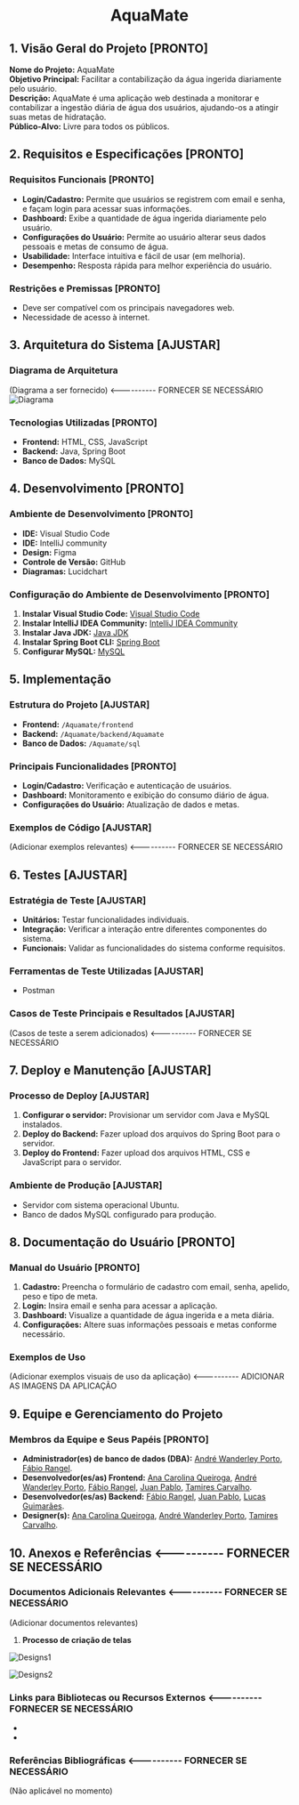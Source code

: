 <h1 align="center">AquaMate</h1>

## 1. Visão Geral do Projeto [PRONTO]

**Nome do Projeto:** AquaMate  
**Objetivo Principal:** Facilitar a contabilização da água ingerida diariamente pelo usuário.  
**Descrição:** AquaMate é uma aplicação web destinada a monitorar e contabilizar a ingestão diária de água dos usuários, ajudando-os a atingir suas metas de hidratação.  
**Público-Alvo:** Livre para todos os públicos.

## 2. Requisitos e Especificações [PRONTO]

### Requisitos Funcionais [PRONTO]

- **Login/Cadastro:** Permite que usuários se registrem com email e senha, e façam login para acessar suas informações.
- **Dashboard:** Exibe a quantidade de água ingerida diariamente pelo usuário.
- **Configurações do Usuário:** Permite ao usuário alterar seus dados pessoais e metas de consumo de água.
- **Usabilidade:** Interface intuitiva e fácil de usar (em melhoria).
- **Desempenho:** Resposta rápida para melhor experiência do usuário.

### Restrições e Premissas [PRONTO]

- Deve ser compatível com os principais navegadores web.
- Necessidade de acesso à internet.

## 3. Arquitetura do Sistema [AJUSTAR]

### Diagrama de Arquitetura
(Diagrama a ser fornecido)          <----------   FORNECER SE NECESSÁRIO
![Diagrama](ReadmeFiles/Diagrama.png)

### Tecnologias Utilizadas [PRONTO]

- **Frontend:** HTML, CSS, JavaScript
- **Backend:** Java, Spring Boot
- **Banco de Dados:** MySQL

## 4. Desenvolvimento [PRONTO]

### Ambiente de Desenvolvimento [PRONTO]

- **IDE:** Visual Studio Code
- **IDE:** IntelliJ community
- **Design:** Figma
- **Controle de Versão:** GitHub
- **Diagramas:** Lucidchart

### Configuração do Ambiente de Desenvolvimento [PRONTO]

1. **Instalar Visual Studio Code:** [Visual Studio Code](https://code.visualstudio.com/)
2. **Instalar IntelliJ IDEA Community:** [IntelliJ IDEA Community](https://www.jetbrains.com/idea/download/)
3. **Instalar Java JDK:** [Java JDK](https://www.oracle.com/java/technologies/javase-jdk11-downloads.html)
4. **Instalar Spring Boot CLI:** [Spring Boot](https://spring.io/tools)
5. **Configurar MySQL:** [MySQL](https://dev.mysql.com/downloads/installer/)

## 5. Implementação

### Estrutura do Projeto [AJUSTAR]

- **Frontend:** `/Aquamate/frontend`
- **Backend:** `/Aquamate/backend/Aquamate`
- **Banco de Dados:** `/Aquamate/sql`

### Principais Funcionalidades [PRONTO]

- **Login/Cadastro:** Verificação e autenticação de usuários.
- **Dashboard:** Monitoramento e exibição do consumo diário de água.
- **Configurações do Usuário:** Atualização de dados e metas.

### Exemplos de Código [AJUSTAR]
(Adicionar exemplos relevantes)                            <----------   FORNECER SE NECESSÁRIO

## 6. Testes [AJUSTAR]

### Estratégia de Teste [AJUSTAR]

- **Unitários:** Testar funcionalidades individuais.
- **Integração:** Verificar a interação entre diferentes componentes do sistema.
- **Funcionais:** Validar as funcionalidades do sistema conforme requisitos.

### Ferramentas de Teste Utilizadas [AJUSTAR]

- Postman

### Casos de Teste Principais e Resultados  [AJUSTAR]
(Casos de teste a serem adicionados)                            <----------   FORNECER SE NECESSÁRIO

## 7. Deploy e Manutenção [AJUSTAR]

### Processo de Deploy [AJUSTAR]

1. **Configurar o servidor:** Provisionar um servidor com Java e MySQL instalados.
2. **Deploy do Backend:** Fazer upload dos arquivos do Spring Boot para o servidor.
3. **Deploy do Frontend:** Fazer upload dos arquivos HTML, CSS e JavaScript para o servidor.

### Ambiente de Produção [AJUSTAR]

- Servidor com sistema operacional Ubuntu.
- Banco de dados MySQL configurado para produção.

## 8. Documentação do Usuário [PRONTO]

### Manual do Usuário [PRONTO]

1. **Cadastro:** Preencha o formulário de cadastro com email, senha, apelido, peso e tipo de meta.
2. **Login:** Insira email e senha para acessar a aplicação.
3. **Dashboard:** Visualize a quantidade de água ingerida e a meta diária.
4. **Configurações:** Altere suas informações pessoais e metas conforme necessário.

### Exemplos de Uso
(Adicionar exemplos visuais de uso da aplicação)         <----------   ADICIONAR AS IMAGENS DA APLICAÇÃO

## 9. Equipe e Gerenciamento do Projeto

### Membros da Equipe e Seus Papéis [PRONTO]

- **Administrador(es) de banco de dados (DBA):** [André Wanderley Porto](https://github.com/Andrewanport), [Fábio Rangel](https://github.com/fabiords07).
- **Desenvolvedor(es/as) Frontend:** [Ana Carolina Queiroga](https://github.com/carolinaqueiroga), [André Wanderley Porto](https://github.com/Andrewanport), [Fábio Rangel](https://github.com/fabiords07), [Juan Pablo](https://github.com/pablobdss), [Tamires Carvalho](https://github.com/carvalhotamires).
- **Desenvolvedor(es/as) Backend:** [Fábio Rangel](https://github.com/fabiords07), [Juan Pablo](https://github.com/pablobdss), [Lucas Guimarães](https://github.com/guima11).
- **Designer(s):** [Ana Carolina Queiroga](https://github.com/carolinaqueiroga), [André Wanderley Porto](https://github.com/Andrewanport), [Tamires Carvalho](https://github.com/carvalhotamires).


## 10. Anexos e Referências <----------   FORNECER SE NECESSÁRIO

### Documentos Adicionais Relevantes <----------   FORNECER SE NECESSÁRIO
(Adicionar documentos relevantes)    

1. **Processo de criação de telas**

![Designs1](ReadmeFiles/Designs1.png)

![Designs2](ReadmeFiles/Designs2.png)

### Links para Bibliotecas ou Recursos Externos <----------   FORNECER SE NECESSÁRIO                                     

-
-

### Referências Bibliográficas <----------   FORNECER SE NECESSÁRIO
(Não aplicável no momento)                                  
